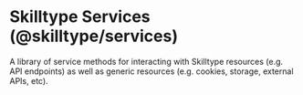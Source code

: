# Skilltype Services (@skilltype/services)

A library of service methods for interacting with Skilltype resources (e.g. API
endpoints) as well as generic resources (e.g. cookies, storage, external APIs,
etc).
